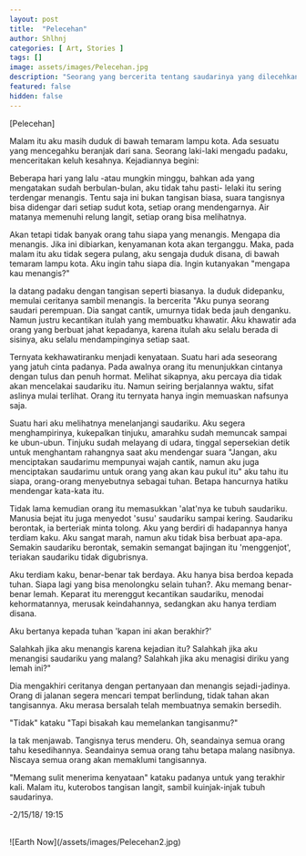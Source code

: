 ```yaml
---
layout: post
title:  "Pelecehan"
author: Shlhnj
categories: [ Art, Stories ]
tags: []
image: assets/images/Pelecehan.jpg
description: "Seorang yang bercerita tentang saudarinya yang dilecehkan"
featured: false
hidden: false
---
```


[Pelecehan]

  Malam itu aku masih duduk di bawah temaram lampu kota. Ada sesuatu yang mencegahku beranjak dari sana. Seorang laki-laki mengadu padaku, menceritakan keluh kesahnya. Kejadiannya begini:

<span class="spoiler">  Beberapa hari yang lalu -atau mungkin minggu, bahkan ada yang mengatakan sudah berbulan-bulan, aku tidak tahu pasti- lelaki itu sering terdengar menangis. Tentu saja ini bukan tangisan biasa, suara tangisnya bisa didengar dari setiap sudut kota, setiap orang mendengarnya. Air matanya memenuhi relung langit, setiap orang bisa melihatnya.</span>

<span class="spoiler">  Akan tetapi tidak banyak orang tahu siapa yang menangis. Mengapa dia menangis. Jika ini dibiarkan, kenyamanan kota akan terganggu. Maka, pada malam itu aku tidak segera pulang, aku sengaja duduk disana, di bawah temaram lampu kota. Aku ingin tahu siapa dia. Ingin kutanyakan "mengapa kau menangis?"</span>

<span class="spoiler">  Ia datang padaku dengan tangisan seperti biasanya. Ia duduk didepanku, memulai ceritanya sambil menangis. Ia bercerita "Aku punya seorang saudari perempuan. Dia sangat cantik, umurnya tidak beda jauh denganku.
Namun justru kecantikan itulah yang membuatku khawatir. Aku khawatir ada orang yang berbuat jahat kepadanya, karena itulah aku selalu berada di sisinya, aku selalu mendampinginya setiap saat.</span>

<span class="spoiler">  Ternyata kekhawatiranku menjadi kenyataan. Suatu hari ada seseorang yang jatuh cinta padanya. Pada awalnya orang itu menunjukkan cintanya dengan tulus dan penuh hormat. Melihat sikapnya, aku percaya dia tidak akan mencelakai saudariku itu. Namun seiring berjalannya waktu, sifat aslinya mulai terlihat. Orang itu ternyata hanya ingin memuaskan nafsunya saja.</span>

<span class="spoiler">  Suatu hari aku melihatnya menelanjangi saudariku. Aku segera menghampirinya, kukepalkan tinjuku, amarahku sudah memuncak sampai ke ubun-ubun. Tinjuku sudah melayang di udara, tinggal sepersekian detik untuk menghantam rahangnya saat aku mendengar suara "Jangan, aku menciptakan saudarimu mempunyai wajah cantik, namun aku juga menciptakan saudarimu untuk orang yang akan kau pukul itu" aku tahu itu siapa, orang-orang menyebutnya sebagai tuhan. Betapa hancurnya hatiku mendengar kata-kata itu.</span>

<span class="spoiler">  Tidak lama kemudian orang itu memasukkan 'alat'nya ke tubuh saudariku. Manusia bejat itu juga menyedot 'susu' saudariku sampai kering. Saudariku berontak, ia berteriak minta tolong. Aku yang berdiri di hadapannya hanya terdiam kaku. Aku sangat marah, namun aku tidak bisa berbuat apa-apa. Semakin saudariku berontak, semakin semangat bajingan itu 'menggenjot', teriakan saudariku tidak digubrisnya.</span>

<span class="spoiler">  Aku terdiam kaku, benar-benar tak berdaya. Aku hanya bisa berdoa kepada tuhan. Siapa lagi yang bisa menolongku selain tuhan?.
Aku memang benar-benar lemah. Keparat itu merenggut kecantikan saudariku, menodai kehormatannya, merusak keindahannya, sedangkan aku hanya terdiam disana.</span>

Aku bertanya kepada tuhan 'kapan ini akan berakhir?'

Salahkah jika aku menangis karena kejadian itu? Salahkah jika aku menangisi saudariku yang malang? Salahkah jika aku menagisi diriku yang lemah ini?"

<span class="spoiler">  Dia mengakhiri ceritanya dengan pertanyaan dan menangis sejadi-jadinya. Orang di jalanan segera mencari tempat berlindung, tidak tahan akan tangisannya.
Aku merasa bersalah telah membuatnya semakin bersedih.</span>

"Tidak" kataku "Tapi bisakah kau memelankan tangisanmu?"

<span class="spoiler">  Ia tak menjawab. Tangisnya terus menderu. Oh, seandainya semua orang tahu kesedihannya. Seandainya semua orang tahu betapa malang nasibnya.
Niscaya semua orang akan memaklumi tangisannya.</span>

<span class="spoiler">  "Memang sulit menerima kenyataan" kataku padanya untuk yang terakhir kali.
Malam itu, kuterobos tangisan langit, sambil kuinjak-injak tubuh saudarinya.</span>



-2/15/18/  19:15

<br>
![Earth Now](/assets/images/Pelecehan2.jpg)
